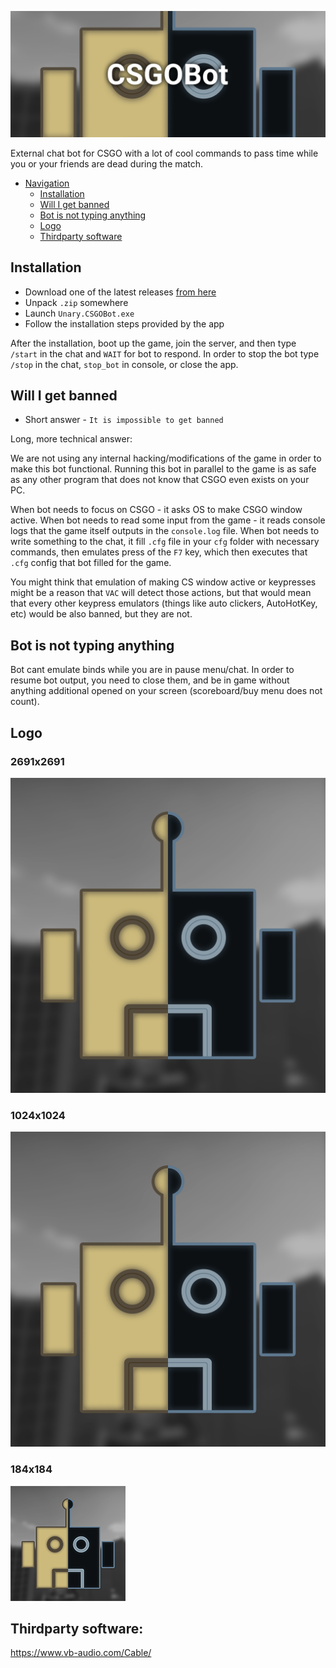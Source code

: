 ![CSGOBotBanner](https://raw.githubusercontent.com/unaryinc/Unary.CSGOBot/master/Images/Banner.png)

External chat bot for CSGO with a lot of cool commands to pass time while you or your friends are dead during the match.

- [Navigation](#navigation)
    - [Installation](#installation)
    - [Will I get banned](#will-i-get-banned)
    - [Bot is not typing anything](#bot-is-not-typing-anything)
    - [Logo](#logo)
    - [Thirdparty software](#thirdparty-software)

## Installation

* Download one of the latest releases [from here](https://github.com/unaryinc/Unary.CSGOBot/releases/latest)
* Unpack `.zip` somewhere
* Launch `Unary.CSGOBot.exe`
* Follow the installation steps provided by the app

After the installation, boot up the game, join the server, and then type `/start` in the chat and `WAIT` for bot to respond.
In order to stop the bot type `/stop` in the chat, `stop_bot` in console, or close the app.

## Will I get banned

* Short answer - `It is impossible to get banned`

Long, more technical answer:

We are not using any internal hacking/modifications of the game in order to make this bot functional. Running this bot in parallel to the game is as safe as any other program that does not know that CSGO even exists on your PC.

When bot needs to focus on CSGO - it asks OS to make CSGO window active. When bot needs to read some input from the game - it reads console logs that the game itself outputs in the `console.log` file. When bot needs to write something to the chat, it fill `.cfg` file in your `cfg` folder with necessary commands, then emulates press of the `F7` key, which then executes that `.cfg` config that bot filled for the game. 

You might think that emulation of making CS window active or keypresses might be a reason that `VAC` will detect those actions, but that would mean that every other keypress emulators (things like auto clickers, AutoHotKey, etc) would be also banned, but they are not.

## Bot is not typing anything
Bot cant emulate binds while you are in pause menu/chat. In order to resume bot output, you need to close them, and be in game without anything additional opened on your screen (scoreboard/buy menu does not count).

## Logo

### 2691x2691
![2691x2691](https://raw.githubusercontent.com/unaryinc/Unary.CSGOBot/master/Images/2691.png)
### 1024x1024
![1024x1024](https://raw.githubusercontent.com/unaryinc/Unary.CSGOBot/master/Images/1024.png)
### 184x184
![184x184](https://raw.githubusercontent.com/unaryinc/Unary.CSGOBot/master/Images/184.png)

## Thirdparty software:
https://www.vb-audio.com/Cable/
